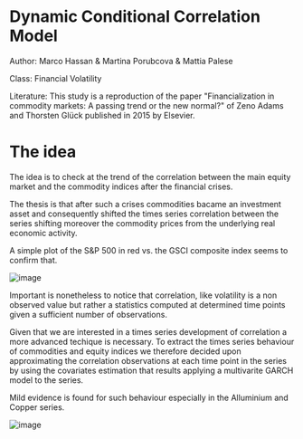 # Dynamic Conditional Correlation Model

Author: Marco Hassan & Martina Porubcova & Mattia Palese

Class: Financial Volatility

Literature: This study is a reproduction of the paper "Financialization in commodity markets: A passing trend or the new normal?" of Zeno Adams and Thorsten Glück published in 2015 by Elsevier.

# The idea

The idea is to check at the trend of the correlation between the main equity market and the commodity indices after the financial crises.

The thesis is that after such a crises commodities bacame an investment asset and consequently shifted the times series correlation between the series shifting moreover the commodity prices from the underlying real economic activity.

A simple plot of the S&P 500 in red vs. the GSCI composite index seems to confirm that.

![image](https://user-images.githubusercontent.com/42472072/52442984-30936700-2b2d-11e9-8e33-9679d93cc6a4.png)

Important is nonetheless to notice that correlation, like volatility is a non observed value but rather a statistics computed at determined time points given a sufficient number of observations.

Given that we are interested in a times series development of correlation a more advanced techique is necessary. To extract the times series behaviour of commodities and equity indices we therefore decided upon approximating the correlation observations at each time point in the series by using the covariates estimation that results applying a multivarite GARCH model to the series. 

Mild evidence is found for such behaviour especially in the Alluminium and Copper series.

![image](https://user-images.githubusercontent.com/42472072/52443598-ce3b6600-2b2e-11e9-8a0a-f65ce30e39ae.png)
